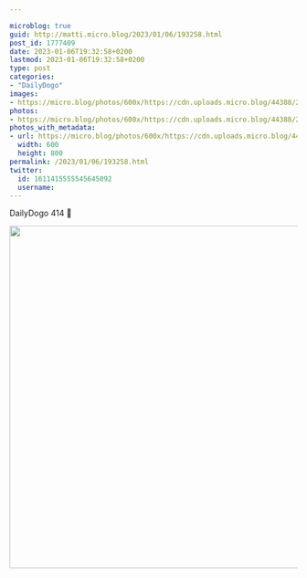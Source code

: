 ```yaml
---

microblog: true
guid: http://matti.micro.blog/2023/01/06/193258.html
post_id: 1777409
date: 2023-01-06T19:32:58+0200
lastmod: 2023-01-06T19:32:58+0200
type: post
categories:
- "DailyDogo"
images:
- https://micro.blog/photos/600x/https://cdn.uploads.micro.blog/44388/2023/98a7966848.jpg
photos:
- https://micro.blog/photos/600x/https://cdn.uploads.micro.blog/44388/2023/98a7966848.jpg
photos_with_metadata:
- url: https://micro.blog/photos/600x/https://cdn.uploads.micro.blog/44388/2023/98a7966848.jpg
  width: 600
  height: 800
permalink: /2023/01/06/193258.html
twitter:
  id: 1611415555545645092
  username:
---
```

DailyDogo 414 🐶

<img src="/media/uploads/2023/98a7966848.jpg" width="600" alt="" />
